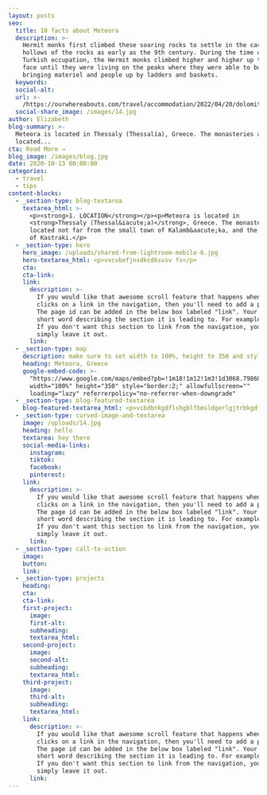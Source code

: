 ```yaml
---
layout: posts
seo:
  title: 10 facts about Meteora
  description: >-
    Hermit monks first climbed these soaring rocks to settle in the caves and
    hollows of the rocks as early as the 9th century. During the time of the
    Turkish occupation, the Hermit monks climbed higher and higher up the rock
    face until they were living on the peaks where they were able to build by
    bringing materiel and people up by ladders and baskets.
  keywords:
  social-alt:
  url: >-
    /https://ourwhereabouts.com/travel/accommodation/2022/04/20/dolomites-travel-guide.html
  social-share_image: /images/14.jpg
author: Elizabeth
blog-summary: >-
  Meteora is located in Thessaly (Thessalía), Greece. The monasteries are
  located...
cta: Read More →
blog_image: /images/blog.jpg
date: 2020-10-13 00:00:00
categories:
  - travel
  - tips
content-blocks:
  - _section-type: blog-textarea
    textarea_html: >-
      <p><strong>1. LOCATION</strong></p><p>Meteora is located in
      <strong>Thessaly (Thessal&iacute;a)</strong>, Greece. The monasteries are
      located not far from the small town of Kalamb&aacute;ka, and the village
      of Kastraki.</p>
  - _section-type: hero
    hero_image: /uploads/shared-from-lightroom-mobile-6.jpg
    hero-textarea_html: <p>vxcvbefjnsdkcdksvsv fs</p>
    cta:
    cta-link:
    link:
      description: >-
        If you would like that awesome scroll feature that happens when someone
        clicks on a link in the navigation, then you'll need to add a page id.
        The page id can be added in the below box labeled "link". Your id is a
        short word describing the section it is leading to. For example- about.
        If you don't want this section to link from the navigation, you can
        simply leave it out.
      link:
  - _section-type: map
    description: make sure to set width to 100%, height to 350 and style to border 2
    heading: Meteora, Greece
    google-embed-code: >-
      "https://www.google.com/maps/embed?pb=!1m18!1m12!1m3!1d3068.798606323952!2d21.628400915538794!3d39.721708505537755!2m3!1f0!2f0!3f0!3m2!1i1024!2i768!4f13.1!3m3!1m2!1s0x13590faee8327f39%3A0x7127add4d8bc32ff!2sMeteora!5e0!3m2!1sen!2sth!4v1650431576319!5m2!1sen!2sth"
      width="100%" height="350" style="border:2;" allowfullscreen=""
      loading="lazy" referrerpolicy="no-referrer-when-downgrade"
  - _section-type: blog-featured-textarea
    blog-featured-textarea_html: <p>vcbdbnkgdflshgblfbmsldgerlgjtrbkgdfvsf</p>
  - _section-type: curved-image-and-textarea
    image: /uploads/14.jpg
    heading: hello
    textarea: hey there
    social-media-links:
      instagram:
      tiktok:
      facebook:
      pinterest:
    link:
      description: >-
        If you would like that awesome scroll feature that happens when someone
        clicks on a link in the navigation, then you'll need to add a page id.
        The page id can be added in the below box labeled "link". Your id is a
        short word describing the section it is leading to. For example- about.
        If you don't want this section to link from the navigation, you can
        simply leave it out.
      link:
  - _section-type: call-to-action
    image:
    button:
    link:
  - _section-type: projects
    heading:
    cta:
    cta-link:
    first-project:
      image:
      first-alt:
      subheading:
      textarea_html:
    second-project:
      image:
      second-alt:
      subheading:
      textarea_html:
    third-project:
      image:
      third-alt:
      subheading:
      textarea_html:
    link:
      description: >-
        If you would like that awesome scroll feature that happens when someone
        clicks on a link in the navigation, then you'll need to add a page id.
        The page id can be added in the below box labeled "link". Your id is a
        short word describing the section it is leading to. For example- about.
        If you don't want this section to link from the navigation, you can
        simply leave it out.
      link:
---
```


